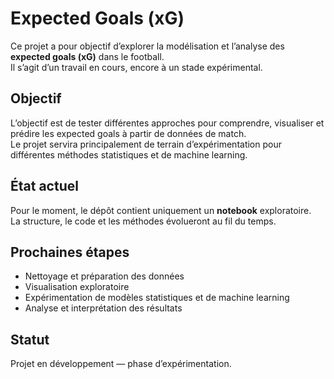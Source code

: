 # Expected Goals (xG)

Ce projet a pour objectif d’explorer la modélisation et l’analyse des **expected goals (xG)** dans le football.  
Il s’agit d’un travail en cours, encore à un stade expérimental.

## Objectif

L’objectif est de tester différentes approches pour comprendre, visualiser et prédire les expected goals à partir de données de match.  
Le projet servira principalement de terrain d’expérimentation pour différentes méthodes statistiques et de machine learning.

## État actuel

Pour le moment, le dépôt contient uniquement un **notebook** exploratoire.  
La structure, le code et les méthodes évolueront au fil du temps.

## Prochaines étapes

- Nettoyage et préparation des données  
- Visualisation exploratoire  
- Expérimentation de modèles statistiques et de machine learning  
- Analyse et interprétation des résultats  

## Statut

Projet en développement — phase d’expérimentation.
